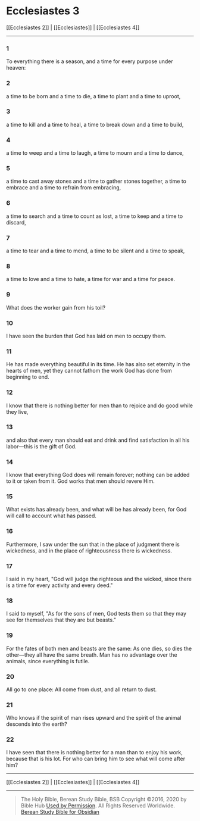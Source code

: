 # Ecclesiastes 3

[[Ecclesiastes 2]] | [[Ecclesiastes]] | [[Ecclesiastes 4]]

---

### 1
To everything there is a season, and a time for every purpose under heaven:

### 2
a time to be born and a time to die, a time to plant and a time to uproot,

### 3
a time to kill and a time to heal, a time to break down and a time to build,

### 4
a time to weep and a time to laugh, a time to mourn and a time to dance,

### 5
a time to cast away stones and a time to gather stones together, a time to embrace and a time to refrain from embracing,

### 6
a time to search and a time to count as lost, a time to keep and a time to discard,

### 7
a time to tear and a time to mend, a time to be silent and a time to speak,

### 8
a time to love and a time to hate, a time for war and a time for peace.

### 9
What does the worker gain from his toil?

### 10
I have seen the burden that God has laid on men to occupy them.

### 11
He has made everything beautiful in its time. He has also set eternity in the hearts of men, yet they cannot fathom the work God has done from beginning to end.

### 12
I know that there is nothing better for men than to rejoice and do good while they live,

### 13
and also that every man should eat and drink and find satisfaction in all his labor—this is the gift of God.

### 14
I know that everything God does will remain forever; nothing can be added to it or taken from it. God works that men should revere Him.

### 15
What exists has already been, and what will be has already been, for God will call to account what has passed.

### 16
Furthermore, I saw under the sun that in the place of judgment there is wickedness, and in the place of righteousness there is wickedness.

### 17
I said in my heart, "God will judge the righteous and the wicked, since there is a time for every activity and every deed."

### 18
I said to myself, "As for the sons of men, God tests them so that they may see for themselves that they are but beasts."

### 19
For the fates of both men and beasts are the same: As one dies, so dies the other—they all have the same breath. Man has no advantage over the animals, since everything is futile.

### 20
All go to one place: All come from dust, and all return to dust.

### 21
Who knows if the spirit of man rises upward and the spirit of the animal descends into the earth?

### 22
I have seen that there is nothing better for a man than to enjoy his work, because that is his lot. For who can bring him to see what will come after him?

---

[[Ecclesiastes 2]] | [[Ecclesiastes]] | [[Ecclesiastes 4]]

---

> The Holy Bible, Berean Study Bible, BSB
> Copyright &copy;2016, 2020 by Bible Hub
> [Used by Permission](https://berean.bible/terms.htm). All Rights Reserved Worldwide.
> [Berean Study Bible for Obsidian](https://github.com/gapmiss/berean-study-bible-for-obsidian)

